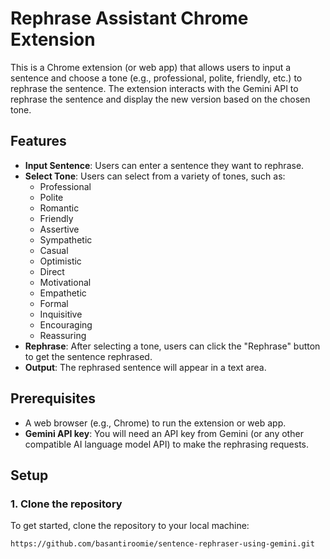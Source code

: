 # Rephrase Assistant Chrome Extension

This is a Chrome extension (or web app) that allows users to input a sentence and choose a tone (e.g., professional, polite, friendly, etc.) to rephrase the sentence. The extension interacts with the Gemini API to rephrase the sentence and display the new version based on the chosen tone.

## Features

- **Input Sentence**: Users can enter a sentence they want to rephrase.
- **Select Tone**: Users can select from a variety of tones, such as:
  - Professional
  - Polite
  - Romantic
  - Friendly
  - Assertive
  - Sympathetic
  - Casual
  - Optimistic
  - Direct
  - Motivational
  - Empathetic
  - Formal
  - Inquisitive
  - Encouraging
  - Reassuring
- **Rephrase**: After selecting a tone, users can click the "Rephrase" button to get the sentence rephrased.
- **Output**: The rephrased sentence will appear in a text area.

## Prerequisites

- A web browser (e.g., Chrome) to run the extension or web app.
- **Gemini API key**: You will need an API key from Gemini (or any other compatible AI language model API) to make the rephrasing requests.

## Setup

### 1. Clone the repository

To get started, clone the repository to your local machine:

```bash
https://github.com/basantiroomie/sentence-rephraser-using-gemini.git
